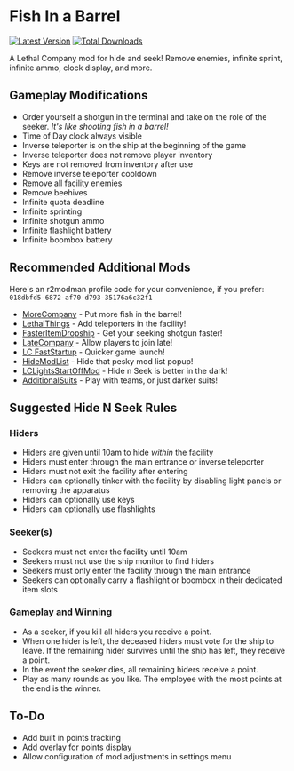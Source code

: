 # Fish In a Barrel

[![Latest Version](https://img.shields.io/thunderstore/v/JaredIsCoding/FishInABarrel?logo=thunderstore&logoColor=white)](https://thunderstore.io/c/lethal-company/p/JaredIsCoding/FishInABarrel)
[![Total Downloads](https://img.shields.io/thunderstore/dt/JaredIsCoding/FishInABarrel?logo=thunderstore&logoColor=white)](https://thunderstore.io/c/lethal-company/p/JaredIsCoding/FishInABarrel)

A Lethal Company mod for hide and seek! Remove enemies, infinite sprint, infinite ammo, clock display, and more.

## Gameplay Modifications

- Order yourself a shotgun in the terminal and take on the role of the seeker. *It's like shooting fish in a barrel!*
- Time of Day clock always visible
- Inverse teleporter is on the ship at the beginning of the game
- Inverse teleporter does not remove player inventory
- Keys are not removed from inventory after use
- Remove inverse teleporter cooldown
- Remove all facility enemies
- Remove beehives
- Infinite quota deadline
- Infinite sprinting
- Infinite shotgun ammo
- Infinite flashlight battery
- Infinite boombox battery

## Recommended Additional Mods

Here's an r2modman profile code for your convenience, if you prefer: `018dbfd5-6872-af70-d793-35176a6c32f1`

- [MoreCompany](https://thunderstore.io/c/lethal-company/p/notnotnotswipez/MoreCompany/) - Put more fish in the barrel!
- [LethalThings](https://thunderstore.io/c/lethal-company/p/Evaisa/LethalThings/) - Add teleporters in the facility!
- [FasterItemDropship](https://thunderstore.io/c/lethal-company/p/FlipMods/FasterItemDropship/) - Get your seeking shotgun faster!
- [LateCompany](https://thunderstore.io/c/lethal-company/p/anormaltwig/LateCompany/) - Allow players to join late!
- [LC FastStartup](https://thunderstore.io/c/lethal-company/p/flerouwu/LC_FastStartup/) - Quicker game launch!
- [HideModList](https://thunderstore.io/c/lethal-company/p/Sv_Matt/HideModList/) - Hide that pesky mod list popup!
- [LCLightsStartOffMod](https://thunderstore.io/c/lethal-company/p/joejoejoe/LCLightsStartOffMod/) - Hide n Seek is better in the dark!
- [AdditionalSuits](https://thunderstore.io/c/lethal-company/p/AlexCodesGames/AdditionalSuits/) - Play with teams, or just darker suits!

## Suggested Hide N Seek Rules

### Hiders
- Hiders are given until 10am to hide *within* the facility
- Hiders must enter through the main entrance or inverse teleporter
- Hiders must not exit the facility after entering
- Hiders can optionally tinker with the facility by disabling light panels or removing the apparatus
- Hiders can optionally use keys
- Hiders can optionally use flashlights

### Seeker(s)
- Seekers must not enter the facility until 10am
- Seekers must not use the ship monitor to find hiders
- Seekers must only enter the facility through the main entrance
- Seekers can optionally carry a flashlight or boombox in their dedicated item slots

### Gameplay and Winning
- As a seeker, if you kill all hiders you receive a point.
- When one hider is left, the deceased hiders must vote for the ship to leave. If the remaining hider survives until the ship has left, they receive a point.
- In the event the seeker dies, all remaining hiders receive a point.
- Play as many rounds as you like. The employee with the most points at the end is the winner.

## To-Do

- Add built in points tracking
- Add overlay for points display
- Allow configuration of mod adjustments in settings menu